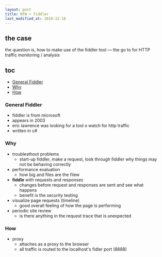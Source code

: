 ```yaml
---
layout: post
title: NTW > fiddler
last_modified_at: 2019-12-16
---
```

## the case	
the question is, how to make use of the fiddler tool — the go to for HTTP traffic monitoring / analysis

## toc
<!-- TOC -->

- [General Fiddler](#general-fiddler)
- [Why](#why)
- [How](#how)

<!-- /TOC -->

### General Fiddler
* fiddler is from microsoft
* appears in 2003
* eric lawrence was looking for a tool o watch for http traffic
* written in c#

### Why
* troublesthoot problems
    * start-up fiddler, make a request, look through fiddler why things may not be behaving correctly
* performance evaluation
    * how big and files are the filew
* **fiddle** with requests and responses
    * changes before request and responses are sent and see what happens
    * benefit is the security testing
* visualize page requests (timeline)
    * good overall feeling of how the page is performing
* periodic site review
    * is there anything in the request trace that is unexpected

### How
* proxy
    * attaches as a proxy to the browser
    * all traffic is routed to the localhost's fidler port (8888)